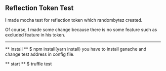 ## Reflection Token Test

I made mocha test for reflection token which randombytez created.

Of course, I made some change because there is no some feature such as excluded feature in his token.

-------------------------------------------------------------------------------------------------------

** install **
$ npm install(yarn install)
you have to install ganache and change test address in config file.

** start **
$ truffle test
